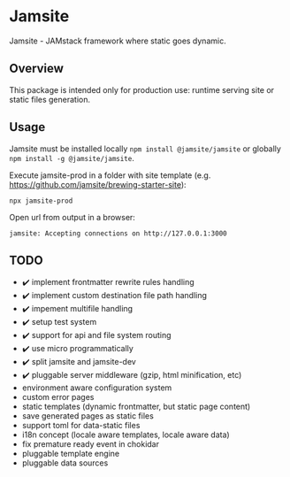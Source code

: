 # Jamsite

Jamsite - JAMstack framework where static goes dynamic.

## Overview

This package is intended only for production use: runtime serving site or static files generation.

## Usage

Jamsite must be installed locally `npm install @jamsite/jamsite` or globally `npm install -g @jamsite/jamsite`.

Execute jamsite-prod in a folder with site template (e.g. https://github.com/jamsite/brewing-starter-site):

`npx jamsite-prod`

Open url from output in a browser:

`jamsite: Accepting connections on http://127.0.0.1:3000`

## TODO

- :heavy_check_mark: implement frontmatter rewrite rules handling
- :heavy_check_mark: implement custom destination file path handling
- :heavy_check_mark: impement multifile handling
- :heavy_check_mark: setup test system
- :heavy_check_mark: support for api and file system routing
- :heavy_check_mark: use micro programmatically
- :heavy_check_mark: split jamsite and jamsite-dev
- :heavy_check_mark: pluggable server middleware (gzip, html minification, etc)
- environment aware configuration system
- custom error pages
- static templates (dynamic frontmatter, but static page content)
- save generated pages as static files
- support toml for data-static files
- i18n concept (locale aware templates, locale aware data)
- fix premature ready event in chokidar
- pluggable template engine
- pluggable data sources
